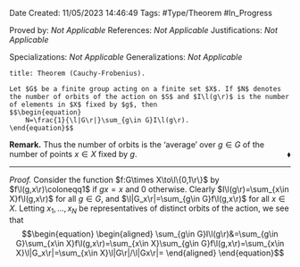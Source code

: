 <div class="topSpace"></div>

Date Created: 11/05/2023 14:46:49
Tags: #Type/Theorem #In_Progress

Proved by: <i>Not Applicable</i>
References: <i>Not Applicable</i>
Justifications: <i>Not Applicable</i>

Specializations: <i>Not Applicable</i>
Generalizations: <i>Not Applicable</i>

``` ad-Theorem
title: Theorem (Cauchy-Frobenius).

Let $G$ be a finite group acting on a finite set $X$. If $N$ denotes the number of orbits of the action on $S$ and $I\l(g\r)$ is the number of elements in $X$ fixed by $g$, then
$$\begin{equation}
    N=\frac{1}{\l|G\r|}\sum_{g\in G}I\l(g\r).
\end{equation}$$

```

<b>Remark.</b> Thus the number of orbits is the $\textrm{`}$average$\textrm{'}$ over $g\in G$ of the number of points $x\in X$ fixed by $g$.<span style="float:right;">$\blacklozenge$</span>

---

<i>Proof.</i> Consider the function $f:G\times X\to\l\{0,1\r\}$ by $f\l(g,x\r)\coloneqq1$ if $gx=x$ and $0$ otherwise. Clearly $I\l(g\r)=\sum_{x\in X}f\l(g,x\r)$ for all $g\in G$, and $\l|G_x\r|=\sum_{g\in G}f\l(g,x\r)$ for all $x\in X$. Letting $x_1,\dots,x_N$ be representatives of distinct orbits of the action, we see that
$$\begin{equation}
    \begin{aligned}
        \sum_{g\in G}I\l(g\r)&=\sum_{g\in G}\sum_{x\in X}f\l(g,x\r)=\sum_{x\in X}\sum_{g\in G}f\l(g,x\r)=\sum_{x\in X}\l|G_x\r|=\sum_{x\in X}\l|G\r|/\l|Gx\r|=
    \end{aligned}
\end{equation}$$

